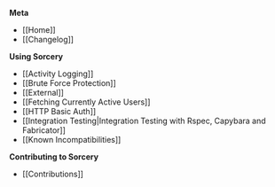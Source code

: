 **Meta**
* [[Home]]
* [[Changelog]]

**Using Sorcery**
* [[Activity Logging]]
* [[Brute Force Protection]]
* [[External]]
* [[Fetching Currently Active Users]]
* [[HTTP Basic Auth]]
* [[Integration Testing|Integration Testing with Rspec, Capybara and Fabricator]]
* [[Known Incompatibilities]]

**Contributing to Sorcery**
* [[Contributions]]